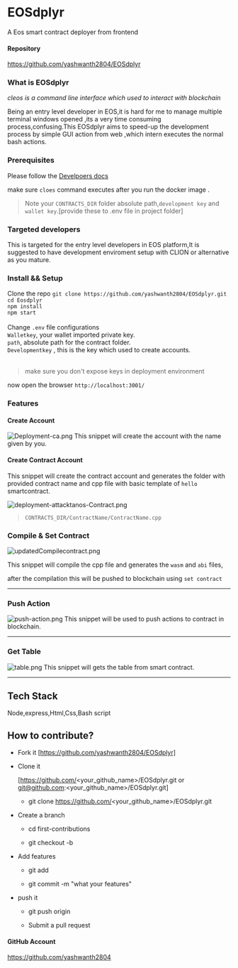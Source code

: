 # EOSdplyr
A Eos smart contract deployer from frontend
#### Repository

https://github.com/yashwanth2804/EOSdplyr



### What is EOSdplyr

*cleos is a command line interface which used to interact with blockchain*

Being an entry level developer in EOS,it is hard for me to manage multiple terminal windows opened ,its a very time consuming process,confusing.This EOSdplyr aims to speed-up the development process by simple GUI action from web ,which intern executes the normal bash actions.  



### Prerequisites

Please follow the [Develpoers docs](https://developers.eos.io/eosio-home/docs)

make sure `cloes` command executes after you run the docker image .

> Note  your `CONTRACTS_DIR` folder absolute path,`development key` and `wallet key`.[provide these to .env file in project folder]



### Targeted developers

This is targeted for the entry level developers in EOS platform,It is suggested to have development enviroment setup with CLION or alternative as you mature.

### Install && Setup
Clone the repo 
`git clone https://github.com/yashwanth2804/EOSdplyr.git`<br>
`cd Eosdplyr`<br>
`npm install`<br>
`npm start`<br><br>
Change `.env` file configurations <br>
 `Walletkey`, your wallet imported private key. <br>
 `path`, absolute path for the contract folder.<br>
 `Developmentkey` , this is the key which used to create accounts.<br>
 <br>
 > make sure you don't  expose keys in deployment environment  
 
now open the browser `http://localhost:3001/`

### Features



#### Create Account 
![Deployment-ca.png](https://cdn.steemitimages.com/DQmRV2dkmWY53cj9qdUZK1Q6qdvUcYWVzDN6FYkxN1JvDUi/Deployment-ca.png)
This snippet will create the account with the name given by you.
 


 
#### Create Contract Account


This snippet will create the contract account and generates the folder with provided contract name and cpp file with basic template of `hello` smartcontract.


![deployment-attacktanos-Contract.png](https://cdn.steemitimages.com/DQmRhEL6QFV8VvZEw8zdXGSC5fh32d3zA8Qfa7aaa3Baz9K/deployment-attacktanos-Contract.png)

> `CONTRACTS_DIR/ContractName/ContractName.cpp`

     

### Compile & Set Contract

![updatedCompilecontract.png](https://cdn.steemitimages.com/DQmNwHonsm2hiq4E2TiTPcfJ9RQcwVxEsV9JS3UG7Mmbce8/updatedCompilecontract.png)

This snippet will compile the cpp file and generates the `wasm` and `abi` files,

after the compilation this will be pushed to blockchain using `set contract`

    

--------------

### Push Action

![push-action.png](https://cdn.steemitimages.com/DQmPZ4wtsqY3AvcDi8TQR8exsaiyFUtsctch5pAEeJ9EV8w/push-action.png)
This snippet will be used to push actions to contract in blockchain.



___________

### Get Table

![table.png](https://cdn.steemitimages.com/DQmWP5iq3ohQmp4Jyj9HCDR7a3pxue2XmeUB5DK8rCpuj51/table.png)
This snippet will gets the table from smart contract.



---------------



## Tech Stack 

Node,express,Html,Css,Bash script  

    

## How to contribute?



- Fork it [https://github.com/yashwanth2804/EOSdplyr]

- Clone it

    [https://github.com/<your_github_name>/EOSdplyr.git or git@github.com:<your_github_name>/EOSdplyr.git]

    - git clone https://github.com/<your_github_name>/EOSdplyr.git

- Create a branch

    - cd first-contributions

    - git checkout -b

- Add features  

    - git add <your work>

    - git commit -m "what your features"

- push it

    - git push origin <yours>

    - Submit a pull request



#### GitHub Account

https://github.com/yashwanth2804
